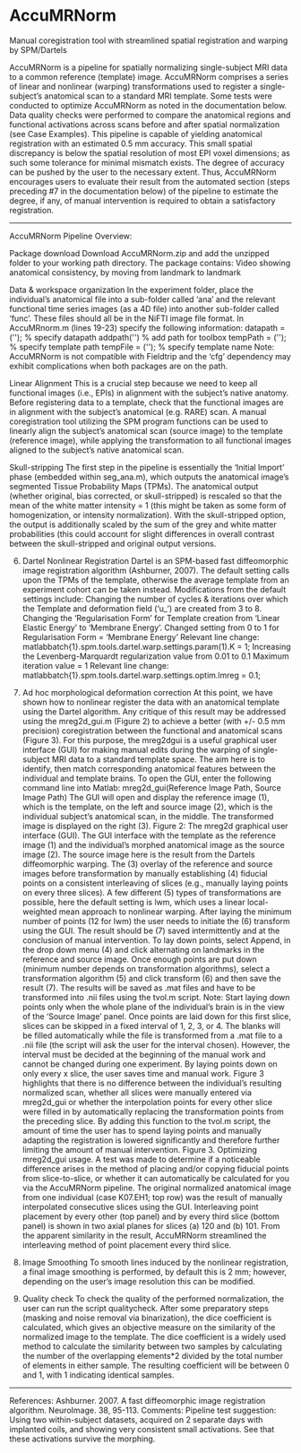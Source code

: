 # AccuMRNorm
Manual coregistration tool with streamlined spatial registration and warping by SPM/Dartels

AccuMRNorm is a pipeline for spatially normalizing single-subject MRI data to a common reference (template) image. AccuMRNorm comprises a series of linear and nonlinear (warping) transformations used to register a single-subject’s anatomical scan to a standard MRI template. Some tests were conducted to optimize AccuMRNorm as noted in the documentation below. Data quality checks were performed to compare the anatomical regions and functional activations across scans before and after spatial normalization (see Case Examples). This pipeline is capable of yielding anatomical registration with an estimated 0.5 mm accuracy. This small spatial discrepancy is below the spatial resolution of most EPI voxel dimensions; as such some tolerance for minimal mismatch exists. The degree of accuracy can be pushed by the user to the necessary extent. Thus, AccuMRNorm encourages users to evaluate their result from the automated section (steps preceding #7 in the documentation below) of the pipeline to estimate the degree, if any, of manual intervention is required to obtain a satisfactory registration. 
_____________________________________________________________________________________
AccuMRNorm Pipeline Overview:

Package download
Download AccuMRNorm.zip and add the unzipped folder to your working path directory. The package contains:
Video showing anatomical consistency, by moving from landmark to landmark

Data & workspace organization
In the experiment folder, place the individual’s anatomical file into a sub-folder called ‘ana’ and the relevant functional time series images (as a 4D file) into another sub-folder called ‘func’. These files should all be in the NiFTI image file format.
In AccuMRnorm.m (lines 19-23) specify the following information:
datapath    = ('');                                           % specify datapath
addpath('')                                                    % add path for toolbox
tempPath = ('');				    % specify template path
tempFile = ('');                                              % specify template name
Note: AccuMRNorm is not compatible with Fieldtrip and the ‘cfg’ dependency may exhibit complications when both packages are on the path. 

Linear Alignment
This is a crucial step because we need to keep all functional images (i.e., EPIs) in alignment with the subject’s native anatomy. Before registering data to a template, check that the functional images are in alignment with the subject’s anatomical (e.g. RARE) scan. 
A manual coregistration tool utilizing the SPM program functions can be used to linearly align the subject’s anatomical scan (source image) to the template (reference image), while applying the transformation to all functional images aligned to the subject’s native anatomical scan. 

Skull-stripping
The first step in the pipeline is essentially the ‘Initial Import’ phase (embedded within seg_ana.m), which outputs the anatomical image’s segmented Tissue Probability Maps (TPMs). The anatomical output (whether original, bias corrected, or skull-stripped) is rescaled so that the mean of the white matter intensity = 1 (this might be taken as some form of homogenization, or intensity normalization). With the skull-stripped option, the output is additionally scaled by the sum of the grey and white matter probabilities (this could account for slight differences in overall contrast between the skull-stripped and original output versions.

6. Dartel Nonlinear Registration
Dartel is an SPM-based fast diffeomorphic image registration algorithm (Ashburner, 2007). The default setting calls upon the TPMs of the template, otherwise the average template from an experiment cohort can be taken instead. 
Modifications from the default settings include: 
Changing the number of cycles & iterations over which the Template and deformation field (‘u_’) are created from 3 to 8.
Changing the ‘Regularisation Form’ for Template creation  from ‘Linear Elastic Energy’ to ‘Membrane Energy’.
Changed setting from 0 to 1 for Regularisation Form = ‘Membrane Energy’
Relevant line change: matlabbatch{1}.spm.tools.dartel.warp.settings.param(1).K = 1;
Increasing the Levenberg-Marquardt regularization value from 0.01 to 0.1 
Maximum iteration value = 1
Relevant line change: matlabbatch{1}.spm.tools.dartel.warp.settings.optim.lmreg = 0.1;

7. Ad hoc morphological deformation correction
At this point, we have shown how to nonlinear register the data with an anatomical template using the Dartel algorithm. Any critique of this result may be addressed using the mreg2d_gui.m (Figure 2) to achieve a better (with +/- 0.5 mm precision) coregistration between the functional and anatomical scans (Figure 3). For this purpose, the mreg2dgui is a useful graphical user interface (GUI) for making manual edits during the warping of single-subject MRI data to a standard template space. The aim here is to identify, then match corresponding anatomical features between the individual and template brains.
To open the GUI, enter the following command line into Matlab:
mreg2d_gui(Reference Image Path, Source Image Path)
The GUI will open and display the reference image (1), which is the template, on the left and source image (2), which is the individual subject’s anatomical scan, in the middle. The transformed image is displayed on the right (3).
Figure 2: The mreg2d graphical user interface (GUI). The GUI interface with the template as the reference image  (1) and the individual’s morphed anatomical image as the source image  (2). The source image here is the result from the Dartels diffeomorphic warping. The (3) overlay of the reference and source images before transformation by manually establishing (4) fiducial points on a consistent interleaving of slices (e.g., manually laying points on every three slices). A few different (5) types of transformations are possible, here the default setting is lwm, which uses a linear local-weighted mean approach to nonlinear warping. After laying the minimum number of points (12 for lwm) the user needs to initiate the (6) transform using the GUI. The result should be (7) saved intermittently and at the conclusion of manual intervention. 
To lay down points, select Append, in the drop down menu (4) and click alternating on landmarks in the reference and source image. Once enough points are put down (minimum number depends on transformation algorithms), select a transformation algorithm (5) and click transform (6) and then save the result (7). The results will be saved as .mat files and have to be transformed into .nii files using the tvol.m script.
Note: Start laying down points only when the whole plane of the individual’s brain is in the view of the ‘Source Image’ panel. 
Once points are laid down for this first slice, slices can be skipped in a fixed interval of 1, 2, 3, or 4. The blanks will be filled automatically while the file is transformed from a .mat file to a .nii file (the script will ask the user for the interval chosen). However, the interval must be decided at the beginning of the manual work and cannot be changed during one experiment. By laying points down on only every x slice, the user saves time and manual work.
Figure 3 highlights that there is no difference between the individual’s resulting normalized scan, whether all slices were manually entered via mreg2d_gui or whether the interpolation points for every other slice were filled in by automatically replacing the transformation points from the preceding slice. By adding this function to the tvol.m script, the amount of time the user has to spend laying points and manually adapting the registration is lowered significantly and therefore further limiting the amount of manual intervention.
Figure 3. Optimizing mreg2d_gui usage. A test was made to determine if a noticeable difference arises in the method of placing and/or copying fiducial points from slice-to-slice, or whether it can automatically be calculated for you via the AccuMRNorm pipeline. The original normalized anatomical image from one individual (case K07.EH1; top row) was the result of manually interpolated consecutive slices using the GUI. Interleaving point placement by every other (top panel) and by every third slice (bottom panel) is shown in two axial planes for slices (a) 120 and (b) 101. From the apparent similarity in the result, AccuMRNorm streamlined the interleaving method of point placement every third slice.

8. Image Smoothing
To smooth lines induced by the nonlinear registration, a final image smoothing is performed, by default this is 2 mm; however, depending on the user’s image resolution this can be modified.

9. Quality check
To check the quality of the performed normalization, the user can run the script qualitycheck. After some preparatory steps (masking and noise removal via binarization), the dice coefficient is calculated, which gives an objective measure on the similarity of the normalized image to the template. The dice coefficient is a widely used method to calculate the similarity between two samples by calculating the number of the overlapping elements*2 divided by the total number of elements in either sample. The resulting coefficient will be between 0 and 1, with 1 indicating identical samples.
___________________________________________________________________________________
References:
Ashburner. 2007. A fast diffeomorphic image registration algorithm. NeuroImage. 38, 95-113.
Comments:
Pipeline test suggestion: Using two within-subject datasets, acquired on 2 separate days with implanted coils, and showing very consistent small activations. See that these activations survive the morphing.
